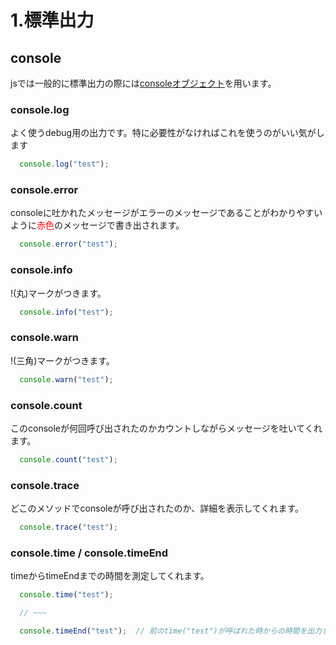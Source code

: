# 1.標準出力
## console
jsでは一般的に標準出力の際には[consoleオブジェクト](https://developer.mozilla.org/ja/docs/Web/API/console)を用います。

### console.log
よく使うdebug用の出力です。特に必要性がなければこれを使うのがいい気がします

```js
  console.log("test"); 
```

### console.error
  consoleに吐かれたメッセージがエラーのメッセージであることがわかりやすいように<font color="red">赤色</font>のメッセージで書き出されます。

```js
  console.error("test"); 
```

### console.info
!(丸)マークがつきます。

```js
  console.info("test"); 
```

### console.warn
!(三角)マークがつきます。

```js
  console.warn("test"); 
```

### console.count
このconsoleが何回呼び出されたのかカウントしながらメッセージを吐いてくれます。

```js
  console.count("test"); 
```

### console.trace
どこのメソッドでconsoleが呼び出されたのか、詳細を表示してくれます。

```js
  console.trace("test"); 
```

### console.time / console.timeEnd
timeからtimeEndまでの時間を測定してくれます。


```js
  console.time("test"); 

  // ~~~

  console.timeEnd("test");  // 前のtime("test")が呼ばれた時からの時間を出力してくれる。 
```
